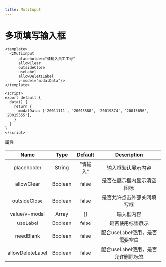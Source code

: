 ```yaml
---
title: MutiInput
---
```


# 多项填写输入框
<script>
export default {
  data() {
    return {
      modalData: ['20011111', '20018888', '20019874', '20015656', '20015555'],
    }
  }
}
</script>

<template>
  <zMutiInput 
      placeholder="请输入员工工号"
      allowClear
      outsideClose
      useLabel
      allowDeleteLabel
      v-model="modalData"/>
</template>

```vue
<template>
  <zMutiInput 
      placeholder="请输入员工工号"
      allowClear
      outsideClose
      useLabel
      allowDeleteLabel
      v-model="modalData"/>
</template>

<script>
export default {
  data() {
    return {
      modalData: ['20011111', '20018888', '20019874', '20015656', '20015555'],
    }
  }
}
</script>
```
属性

|       Name       |  Type   | Default  |            Description             |
| :--------------: | :-----: | :------: | :--------------------------------: |
|   placeholder    | String  | "请输入" |         输入框默认展示内容         |
|    allowClear    | Boolean |  false   |     是否在展示框内显示清空图标     |
|   outsideClose   | Boolean |  false   |     是否允许点击外部关闭填写框     |
|  value/v-model   |  Array  |    []    |             输入框内容             |
|     useLabel     | Boolean |  false   |          是否使用标签展示          |
|    needBlank     | Boolean |  false   |   配合useLabel使用，是否需要空白   |
| allowDeleteLabel | Boolean |  false   | 配合useLabel使用，是否允许删除标签 |
